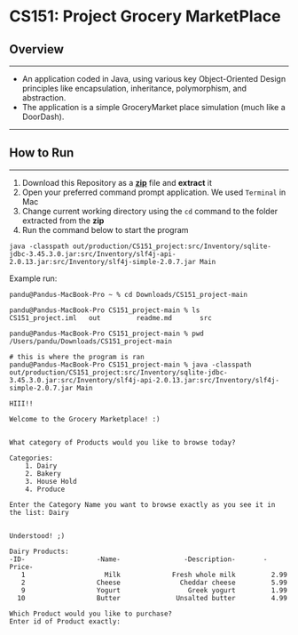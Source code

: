 # CS151: Project Grocery MarketPlace

## Overview 

--- 

- An application coded in Java, using various key Object-Oriented Design principles like encapsulation,
  inheritance, polymorphism, and abstraction.
- The application is a simple GroceryMarket place simulation (much like a DoorDash).

---

## How to Run

---

1. Download this Repository as a [**zip**](https://github.com/pandu-0/CS151_project/archive/refs/heads/main.zip) file and **extract** it
2. Open your preferred command prompt application. We used `Terminal` in Mac
3. Change current working directory using the `cd` command to the folder extracted from the **zip**
4. Run the command below to start the program

```shell
java -classpath out/production/CS151_project:src/Inventory/sqlite-jdbc-3.45.3.0.jar:src/Inventory/slf4j-api-2.0.13.jar:src/Inventory/slf4j-simple-2.0.7.jar Main
```

Example run:
```
pandu@Pandus-MacBook-Pro ~ % cd Downloads/CS151_project-main

pandu@Pandus-MacBook-Pro CS151_project-main % ls
CS151_project.iml	out			readme.md		src

pandu@Pandus-MacBook-Pro CS151_project-main % pwd
/Users/pandu/Downloads/CS151_project-main

# this is where the program is ran
pandu@Pandus-MacBook-Pro CS151_project-main % java -classpath out/production/CS151_project:src/Inventory/sqlite-jdbc-3.45.3.0.jar:src/Inventory/slf4j-api-2.0.13.jar:src/Inventory/slf4j-simple-2.0.7.jar Main

HIII!!

Welcome to the Grocery Marketplace! :)


What category of Products would you like to browse today?

Categories:
    1. Dairy
    2. Bakery
    3. House Hold
    4. Produce

Enter the Category Name you want to browse exactly as you see it in the list: Dairy


Understood! ;)

Dairy Products:
-ID-	              -Name-	            -Description-	    -Price-
   1	                Milk	         Fresh whole milk	      2.99
   2	              Cheese	           Cheddar cheese	      5.99
   9	              Yogurt	             Greek yogurt	      1.99
  10	              Butter	          Unsalted butter	      4.99

Which Product would you like to purchase?
Enter id of Product exactly: 
```
